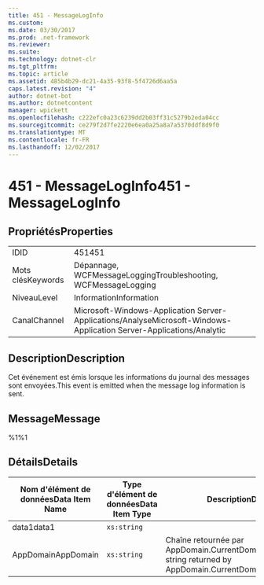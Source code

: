 ```yaml
---
title: 451 - MessageLogInfo
ms.custom: 
ms.date: 03/30/2017
ms.prod: .net-framework
ms.reviewer: 
ms.suite: 
ms.technology: dotnet-clr
ms.tgt_pltfrm: 
ms.topic: article
ms.assetid: 485b4b29-dc21-4a35-93f8-5f4726d6aa5a
caps.latest.revision: "4"
author: dotnet-bot
ms.author: dotnetcontent
manager: wpickett
ms.openlocfilehash: c222efc0a23c6239dd2b03ff31c5279b2eda04cc
ms.sourcegitcommit: ce279f2d7fe2220e6ea0a25a8a7a5370ddf8d9f0
ms.translationtype: MT
ms.contentlocale: fr-FR
ms.lasthandoff: 12/02/2017
---
```

# <a name="451---messageloginfo"></a><span data-ttu-id="21c28-102">451 - MessageLogInfo</span><span class="sxs-lookup"><span data-stu-id="21c28-102">451 - MessageLogInfo</span></span>
## <a name="properties"></a><span data-ttu-id="21c28-103">Propriétés</span><span class="sxs-lookup"><span data-stu-id="21c28-103">Properties</span></span>  
  
|||  
|-|-|  
|<span data-ttu-id="21c28-104">ID</span><span class="sxs-lookup"><span data-stu-id="21c28-104">ID</span></span>|<span data-ttu-id="21c28-105">451</span><span class="sxs-lookup"><span data-stu-id="21c28-105">451</span></span>|  
|<span data-ttu-id="21c28-106">Mots clés</span><span class="sxs-lookup"><span data-stu-id="21c28-106">Keywords</span></span>|<span data-ttu-id="21c28-107">Dépannage, WCFMessageLogging</span><span class="sxs-lookup"><span data-stu-id="21c28-107">Troubleshooting, WCFMessageLogging</span></span>|  
|<span data-ttu-id="21c28-108">Niveau</span><span class="sxs-lookup"><span data-stu-id="21c28-108">Level</span></span>|<span data-ttu-id="21c28-109">Information</span><span class="sxs-lookup"><span data-stu-id="21c28-109">Information</span></span>|  
|<span data-ttu-id="21c28-110">Canal</span><span class="sxs-lookup"><span data-stu-id="21c28-110">Channel</span></span>|<span data-ttu-id="21c28-111">Microsoft-Windows-Application Server-Applications/Analyse</span><span class="sxs-lookup"><span data-stu-id="21c28-111">Microsoft-Windows-Application Server-Applications/Analytic</span></span>|  
  
## <a name="description"></a><span data-ttu-id="21c28-112">Description</span><span class="sxs-lookup"><span data-stu-id="21c28-112">Description</span></span>  
 <span data-ttu-id="21c28-113">Cet événement est émis lorsque les informations du journal des messages sont envoyées.</span><span class="sxs-lookup"><span data-stu-id="21c28-113">This event is emitted when the message log information is sent.</span></span>  
  
## <a name="message"></a><span data-ttu-id="21c28-114">Message</span><span class="sxs-lookup"><span data-stu-id="21c28-114">Message</span></span>  
 <span data-ttu-id="21c28-115">%1</span><span class="sxs-lookup"><span data-stu-id="21c28-115">%1</span></span>  
  
## <a name="details"></a><span data-ttu-id="21c28-116">Détails</span><span class="sxs-lookup"><span data-stu-id="21c28-116">Details</span></span>  
  
|<span data-ttu-id="21c28-117">Nom d'élément de données</span><span class="sxs-lookup"><span data-stu-id="21c28-117">Data Item Name</span></span>|<span data-ttu-id="21c28-118">Type d'élément de données</span><span class="sxs-lookup"><span data-stu-id="21c28-118">Data Item Type</span></span>|<span data-ttu-id="21c28-119">Description</span><span class="sxs-lookup"><span data-stu-id="21c28-119">Description</span></span>|  
|--------------------|--------------------|-----------------|  
|<span data-ttu-id="21c28-120">data1</span><span class="sxs-lookup"><span data-stu-id="21c28-120">data1</span></span>|`xs:string`||  
|<span data-ttu-id="21c28-121">AppDomain</span><span class="sxs-lookup"><span data-stu-id="21c28-121">AppDomain</span></span>|`xs:string`|<span data-ttu-id="21c28-122">Chaîne retournée par AppDomain.CurrentDomain.FriendlyName.</span><span class="sxs-lookup"><span data-stu-id="21c28-122">The string returned by AppDomain.CurrentDomain.FriendlyName.</span></span>|
